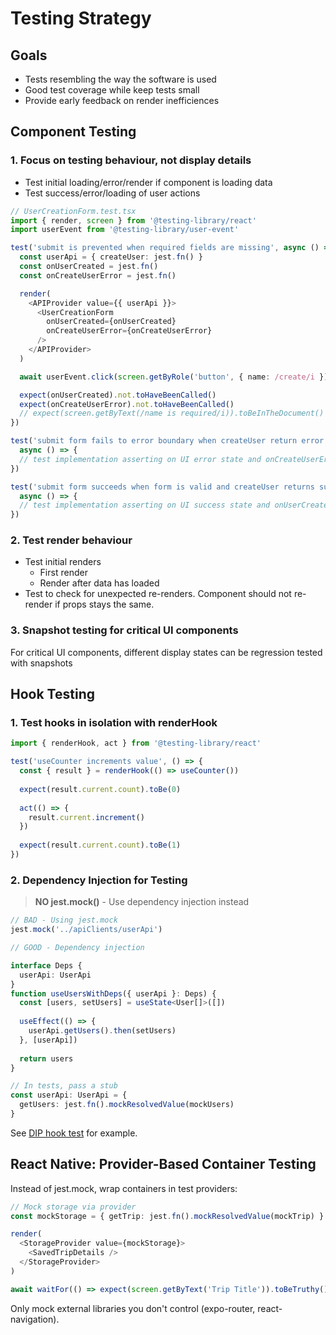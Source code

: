 # Testing Strategy

## Goals

* Tests resembling the way the software is used
* Good test coverage while keep tests small
* Provide early feedback on render inefficiences

## Component Testing

### 1. Focus on testing behaviour, not display details

* Test initial loading/error/render if component is loading data
* Test success/error/loading of user actions

```typescript
// UserCreationForm.test.tsx
import { render, screen } from '@testing-library/react'
import userEvent from '@testing-library/user-event'

test('submit is prevented when required fields are missing', async () => {
  const userApi = { createUser: jest.fn() }
  const onUserCreated = jest.fn()
  const onCreateUserError = jest.fn()

  render(
    <APIProvider value={{ userApi }}>
      <UserCreationForm
        onUserCreated={onUserCreated}
        onCreateUserError={onCreateUserError}
      />
    </APIProvider>
  )

  await userEvent.click(screen.getByRole('button', { name: /create/i }))

  expect(onUserCreated).not.toHaveBeenCalled()
  expect(onCreateUserError).not.toHaveBeenCalled()
  // expect(screen.getByText(/name is required/i)).toBeInTheDocument()
})

test('submit form fails to error boundary when createUser return error',
  async () => {
  // test implementation asserting on UI error state and onCreateUserError called
})

test('submit form succeeds when form is valid and createUser returns success',
  async () => {
  // test implementation asserting on UI success state and onUserCreated called
})
```

### 2. Test render behaviour

* Test initial renders
  * First render
  * Render after data has loaded
* Test to check for unexpected re-renders. Component should not re-render if
  props stays the same.

### 3. Snapshot testing for critical UI components

For critical UI components, different display states can be regression tested
with snapshots

## Hook Testing

### 1. Test hooks in isolation with renderHook

```typescript
import { renderHook, act } from '@testing-library/react'

test('useCounter increments value', () => {
  const { result } = renderHook(() => useCounter())
  
  expect(result.current.count).toBe(0)
  
  act(() => {
    result.current.increment()
  })
  
  expect(result.current.count).toBe(1)
})
```

### 2. Dependency Injection for Testing

> **NO jest.mock()** - Use dependency injection instead

```typescript
// BAD - Using jest.mock
jest.mock('../apiClients/userApi')

// GOOD - Dependency injection

interface Deps {
  userApi: UserApi
}
function useUsersWithDeps({ userApi }: Deps) {
  const [users, setUsers] = useState<User[]>([])
  
  useEffect(() => {
    userApi.getUsers().then(setUsers)
  }, [userApi])
  
  return users
}

// In tests, pass a stub
const userApi: UserApi = {
  getUsers: jest.fn().mockResolvedValue(mockUsers)
}
```

See [DIP hook test](../clean-code/dependency-inversion.md#testing-with-dependency-injection)
for example.

## React Native: Provider-Based Container Testing

Instead of jest.mock, wrap containers in test providers:

```typescript
// Mock storage via provider
const mockStorage = { getTrip: jest.fn().mockResolvedValue(mockTrip) }

render(
  <StorageProvider value={mockStorage}>
    <SavedTripDetails />
  </StorageProvider>
)

await waitFor(() => expect(screen.getByText('Trip Title')).toBeTruthy())
```

Only mock external libraries you don't control (expo-router, react-navigation).
